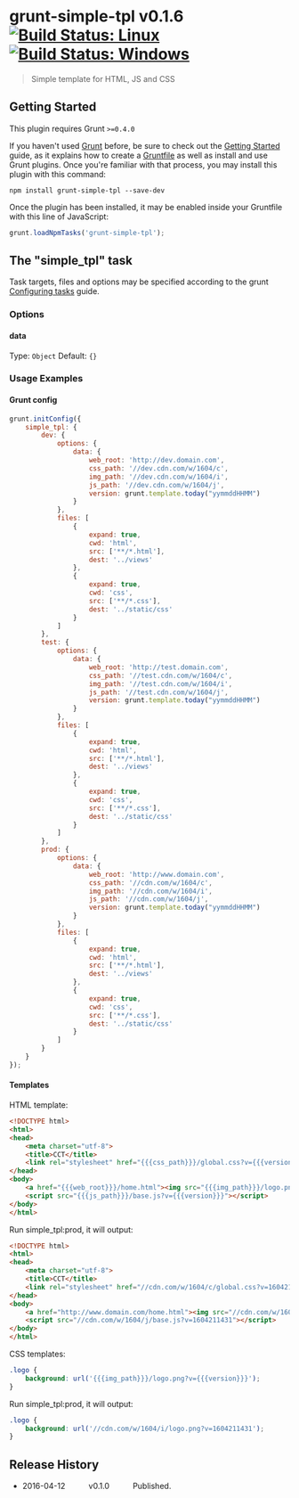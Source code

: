 # grunt-simple-tpl v0.1.6 [![Build Status: Linux](https://travis-ci.org/mutian/grunt-simple-tpl.svg?branch=master)](https://travis-ci.org/mutian/grunt-simple-tpl) [![Build Status: Windows](https://ci.appveyor.com/api/projects/status/61h2has50qi0o6pi/branch/master?svg=true)](https://ci.appveyor.com/project/mutian/grunt-simple-tpl/branch/master)

> Simple template for HTML, JS and CSS

## Getting Started
This plugin requires Grunt `>=0.4.0`

If you haven't used [Grunt](http://gruntjs.com/) before, be sure to check out the [Getting Started](http://gruntjs.com/getting-started) guide, as it explains how to create a [Gruntfile](http://gruntjs.com/sample-gruntfile) as well as install and use Grunt plugins. Once you're familiar with that process, you may install this plugin with this command:

```shell
npm install grunt-simple-tpl --save-dev
```

Once the plugin has been installed, it may be enabled inside your Gruntfile with this line of JavaScript:

```js
grunt.loadNpmTasks('grunt-simple-tpl');
```


## The "simple_tpl" task

Task targets, files and options may be specified according to the grunt [Configuring tasks](http://gruntjs.com/configuring-tasks) guide.


### Options

#### data
Type: `Object`
Default: `{}`


### Usage Examples

#### Grunt config
```js
grunt.initConfig({
	simple_tpl: {
	    dev: {
	        options: {
	            data: {
	                web_root: 'http://dev.domain.com',
	                css_path: '//dev.cdn.com/w/1604/c',
	                img_path: '//dev.cdn.com/w/1604/i',
	                js_path: '//dev.cdn.com/w/1604/j',
	                version: grunt.template.today("yymmddHHMM")
	            }
	        },
	        files: [
	            {
	                expand: true,
	                cwd: 'html',
	                src: ['**/*.html'],
	                dest: '../views'
	            },
	            {
	                expand: true,
	                cwd: 'css',
	                src: ['**/*.css'],
	                dest: '../static/css'
	            }
	        ]
	    },
	    test: {
	        options: {
	            data: {
	                web_root: 'http://test.domain.com',
	                css_path: '//test.cdn.com/w/1604/c',
	                img_path: '//test.cdn.com/w/1604/i',
	                js_path: '//test.cdn.com/w/1604/j',
	                version: grunt.template.today("yymmddHHMM")
	            }
	        },
	        files: [
	            {
	                expand: true,
	                cwd: 'html',
	                src: ['**/*.html'],
	                dest: '../views'
	            },
	            {
	                expand: true,
	                cwd: 'css',
	                src: ['**/*.css'],
	                dest: '../static/css'
	            }
	        ]
	    },
	    prod: {
	        options: {
	            data: {
	                web_root: 'http://www.domain.com',
	                css_path: '//cdn.com/w/1604/c',
	                img_path: '//cdn.com/w/1604/i',
	                js_path: '//cdn.com/w/1604/j',
	                version: grunt.template.today("yymmddHHMM")
	            }
	        },
	        files: [
	            {
	                expand: true,
	                cwd: 'html',
	                src: ['**/*.html'],
	                dest: '../views'
	            },
	            {
	                expand: true,
	                cwd: 'css',
	                src: ['**/*.css'],
	                dest: '../static/css'
	            }
	        ]
	    }
	}
});
```

#### Templates

HTML template:
```html
<!DOCTYPE html>
<html>
<head>
	<meta charset="utf-8">
	<title>CCT</title>
	<link rel="stylesheet" href="{{{css_path}}}/global.css?v={{{version}}}">
</head>
<body>
	<a href="{{{web_root}}}/home.html"><img src="{{{img_path}}}/logo.png?v={{{version}}}"></a>
	<script src="{{{js_path}}}/base.js?v={{{version}}}"></script>
</body>
</html>
```

Run simple_tpl:prod, it will output:
```html
<!DOCTYPE html>
<html>
<head>
	<meta charset="utf-8">
	<title>CCT</title>
	<link rel="stylesheet" href="//cdn.com/w/1604/c/global.css?v=1604211431">
</head>
<body>
	<a href="http://www.domain.com/home.html"><img src="//cdn.com/w/1604/i/logo.png?v=1604211431"></a>
	<script src="//cdn.com/w/1604/j/base.js?v=1604211431"></script>
</body>
</html>
```

CSS templates:
```css
.logo {
	background: url('{{{img_path}}}/logo.png?v={{{version}}}');
}
```

Run simple_tpl:prod, it will output:
```css
.logo {
	background: url('//cdn.com/w/1604/i/logo.png?v=1604211431');
}
```


## Release History

 * 2016-04-12   v0.1.0   Published.
